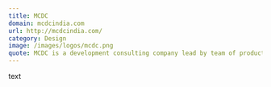 ```yaml
---
title: MCDC
domain: mcdcindia.com
url: http://mcdcindia.com/
category: Design
image: /images/logos/mcdc.png
quote: MCDC is a development consulting company lead by team of product passionate developers and market positioning experts striving to create awesome, unique product positioning and competitive designs.
---
```


text